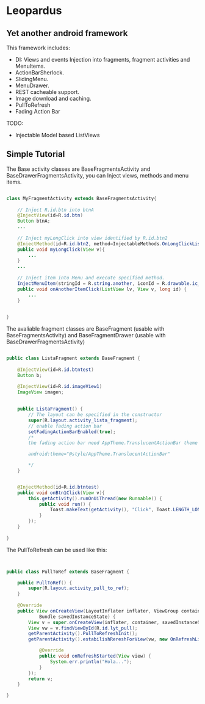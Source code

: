 Leopardus
=========

Yet another android framework
-----------------------------
This framework includes:
* DI: Views and events Injection into fragments, fragment activities and MenuItems.
* ActionBarSherlock.
* SlidingMenu.
* MenuDrawer.
* REST cacheable support.
* Image download and caching.
* PullToRefresh
* Fading Action Bar

TODO:
* Injectable Model based ListViews


Simple Tutorial
---------------

The Base activity classes are BaseFragmentsActivity and BaseDrawerFragmentsActivity, you can Inject views, methods and menu items.

```java

class MyFragmentActivity extends BaseFragmentsActivity{
  
    // Inject R.id.btn into btnA
    @InjectView(id=R.id.btn)
    Button btnA;
    ...
    
    // Inject myLongClick into view identified by R.id.btn2
    @InjectMethod(id=R.id.btn2, method=InjectableMethods.OnLongClickListener)
    public void myLongClick(View v){
        ...
    }
    ...
    
    // Inject item into Menu and execute specified method. 
    InjectMenuItem(stringId = R.string.another, iconId = R.drawable.ic_launcher_another)
    public void onAnotherItemClick(ListView lv, View v, long id) {
        ...
    }
    

}

```

The avaliable fragment classes are BaseFragment (usable with BaseFragmentsActivity) and BaseFragmentDrawer (usable with BaseDrawerFragmentsActivity)

```java

public class ListaFragment extends BaseFragment {
    
    @InjectView(id=R.id.btntest)
    Button b;

    @InjectView(id=R.id.imageView1)
    ImageView imagen;
      
      
    public ListaFragment() {
        // The layout can be specified in the constructor
        super(R.layout.activity_lista_fragment);
        // enable fading action bar
        setFadingActionBarEnabled(true);
        /*
        the fading action bar need AppTheme.TranslucentActionBar theme in the manifest

        android:theme="@style/AppTheme.TranslucentActionBar"

        */
    }


    @InjectMethod(id=R.id.btntest)
    public void onBtn1Click(View v){
        this.getActivity().runOnUiThread(new Runnable() {
            public void run() {
                Toast.makeText(getActivity(), "Click", Toast.LENGTH_LONG).show();
            }
        });
    }
    
}


```

The PullToRefresh can be used like this:

```java


public class PullToRef extends BaseFragment {

	public PullToRef() {
		super(R.layout.activity_pull_to_ref);
	}
	
	@Override
	public View onCreateView(LayoutInflater inflater, ViewGroup container,
			Bundle savedInstanceState) {
		View v = super.onCreateView(inflater, container, savedInstanceState);
		View vw = v.findViewById(R.id.lyt_pull);
		getParentActivity().PullToRefreshInit();
		getParentActivity().estabilishRereshForView(vw, new OnRefreshListener() {

			@Override
			public void onRefreshStarted(View view) {
				System.err.println("Hola...");
			}
		});
		return v;
	}

}


```

